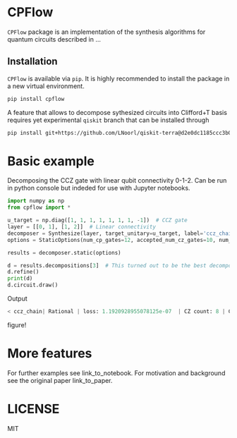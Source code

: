 # CPFlow
`CPFlow` package is an implementation of the synthesis algorithms for quantum circuits described in ...
## Installation
`CPFlow` is available via `pip`.  It is highly recommended to install the package in a new virtual environment.
```sh
pip install cpflow
```
A feature that allows to decompose sythesized circuits into Clifford+T basis requires yet experimental `qiskit` branch that can be installed through
```sh
pip install git+https://github.com/LNoorl/qiskit-terra@d2e0dc1185ccc3b0c9957e3d7d9bc610dede29d4
```
# Basic example
Decomposing the CCZ gate with linear qubit connectivity 0-1-2. Can be run in python console but indeded for use with Jupyter notebooks.

```python
import numpy as np
from cpflow import *

u_target = np.diag([1, 1, 1, 1, 1, 1, 1, -1])  # CCZ gate
layer = [[0, 1], [1, 2]]  # Linear connectivity
decomposer = Synthesize(layer, target_unitary=u_target, label='ccz_chain')
options = StaticOptions(num_cp_gates=12, accepted_num_cz_gates=10, num_samples=10)

results = decomposer.static(options)

d = results.decompositions[3]  # This turned out to be the best decomposition.
d.refine()
print(d)
d.circuit.draw()
```
Output

```python
< ccz_chain| Rational | loss: 1.1920928955078125e-07  | CZ count: 8 | CZ depth: 8  >
```
figure!

# More features
For further examples see link_to_notebook. For motivation and background see the original paper link_to_paper.

# LICENSE
MIT
